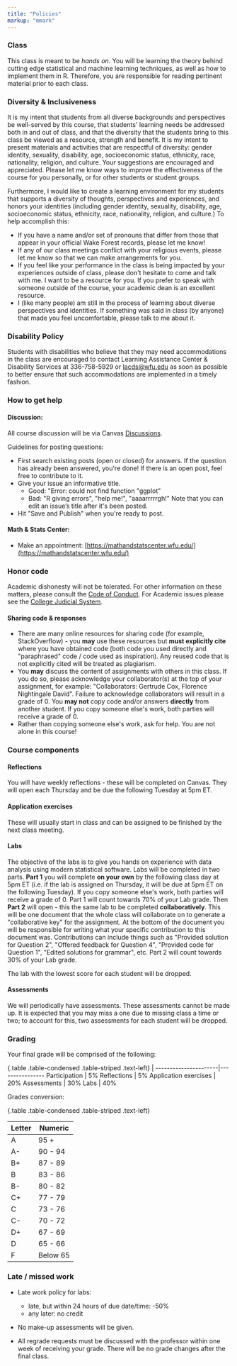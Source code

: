 ```yaml
---
title: "Policies"
markup: "mmark"
---
```


### Class

This class is meant to be _hands on_. You will be learning the theory behind cutting edge statistical and machine learning techniques, as well as how to implement them in R. Therefore, you are responsible for reading pertinent material prior to each class.

### Diversity & Inclusiveness

It is my intent that students from all diverse backgrounds and perspectives be well-served by this course, that students' learning needs be addressed both in and out of class, and that the diversity that the students bring to this class be viewed as a resource, strength and benefit. It is my intent to present materials and activities that are respectful of diversity: gender identity, sexuality, disability, age, socioeconomic status, ethnicity, race, nationality, religion, and culture. Your suggestions are encouraged and appreciated. Please let me know ways to improve the effectiveness of the course for you personally, or for other students or student groups.

Furthermore, I would like to create a learning environment for my students that supports a diversity of thoughts, perspectives and experiences, and honors your identities (including gender identity, sexuality, disability, age, socioeconomic status, ethnicity, race, nationality, religion, and culture.) To help accomplish this:

- If you have a name and/or set of pronouns that differ from those that appear in your official Wake Forest records, please let me know!
- If any of our class meetings conflict with your religious events, please let me know so that we can make arrangements for you.
- If you feel like your performance in the class is being impacted by your experiences outside of class, please don't hesitate to come and talk with me. I want to be a resource for you. If you prefer to speak with someone outside of the course, your academic dean is an excellent resource. 
- I (like many people) am still in the process of learning about diverse perspectives and identities. If something was said in class (by anyone) that made you feel uncomfortable, please talk to me about it.

### Disability Policy

Students with disabilities who believe that they may need accommodations in the class are encouraged to contact Learning Assistance Center & Disability Services at 336-758-5929 or [lacds@wfu.edu](mailto:lacds@wfu.edu) as soon as possible to better ensure that such accommodations are implemented in a timely fashion. 

### How to get help

#### Discussion:

All course discussion will be via Canvas [Discussions](https://wakeforest.instructure.com/courses/18497/discussion_topics).

Guidelines for posting questions:

* First search existing posts (open or closed) for answers. If the question has already been answered, you're done! If there is an open post, feel free to contribute to it.
* Give your issue an informative title.
    * Good: "Error: could not find function "ggplot"
    * Bad: "R giving errors", "help me!", "aaaarrrrrgh!" Note that you can edit an issue’s title after it's been posted.
* Hit "Save and Publish" when you're ready to post.
 
####  Math & Stats Center:

* Make an appointment: [https://mathandstatscenter.wfu.edu/](https://mathandstatscenter.wfu.edu/)

### Honor code

Academic dishonesty will not be tolerated. For other information on these matters, please consult the [Code of Conduct](https://studentconduct.wfu.edu/undergraduate-student-handbook/). For Academic issues please see the [College Judicial System](https://studentconduct.wfu.edu/the-judicial-council/).

#### Sharing code & responses

* There are many online resources for sharing code (for example, StackOverflow) - you **may** use these resources but **must explicitly cite** where you have obtained code (both code you used directly and "paraphrased" code / code used as inspiration). Any reused code that is not explicitly cited will be treated as plagiarism.
* You **may** discuss the content of assignments with others in this class. If you do so, please acknowledge your collaborator(s) at the top of your assignment, for example: "Collaborators: Gertrude Cox, Florence Nightingale David". Failure to acknowledge collaborators will result in a grade of 0. You **may not** copy code and/or answers **directly** from another student. If you copy someone else's work, both parties will receive a grade of 0.
* Rather than copying someone else's work, ask for help. You are not alone in this course!

### Course components

#### Reflections

You will have weekly reflections - these will be completed on Canvas. They will open each Thursday and be due the following Tuesday at 5pm ET.

#### Application exercises

These will usually start in class and can be assigned to be finished by the next class meeting. 

#### Labs

The objective of the labs is to give you hands on experience with data analysis using modern statistical software. Labs will be completed in two parts. **Part 1** you will complete **on your own** by the following class day at 5pm ET (i.e. if the lab is assigned on Thursday, it will be due at 5pm ET on the following Tuesday). If you copy someone else's work, both parties will receive a grade of 0.  Part 1 will count towards 70% of your Lab grade. Then **Part 2** will open - this the same lab to be completed **collaboratively**. This will be one document that the whole class will collaborate on to generate a "collaborative key" for the assignment. At the bottom of the document you will be responsible for writing what your specific contribution to this document was. Contributions can include things such as "Provided solution for Question 2", "Offered feedback for Question 4", "Provided code for Question 1", "Edited solutions for grammar", etc. Part 2 will count towards 30% of your Lab grade.

The lab with the lowest score for each student will be dropped.

#### Assessments

We will periodically have assessments.  These assessments cannot be made up. It is expected that you may miss a one due to missing class a time or two; to account for this, two assessments for each student will be dropped.

### Grading

Your final grade will be comprised of the following:

{.table .table-condensed .table-striped .text-left}
 <span></span>        | <span></span>
----------------------|----------------
Participation         | 5%
Reflections           | 5%
Application exercises | 20%
Assessments           | 30%
Labs                  | 40%


Grades conversion: 

{.table .table-condensed .table-striped .text-left}

Letter   |   Numeric
---------|--------  
A | 95 + 
A- |90 - 94
B+ | 87 - 89
B | 83 - 86
B-| 80 - 82
C+ | 77 - 79
C | 73 - 76
C- | 70 - 72
D+ | 67 - 69
D | 65 - 66
F | Below 65
 

### Late / missed work

- Late work policy for labs:
    - late, but within 24 hours of due date/time: -50%
    - any later: no credit
    
- No make-up assessments will be given.

- All regrade requests must be discussed with the professor within one week of receiving your grade. There will be no grade changes after the final class.


